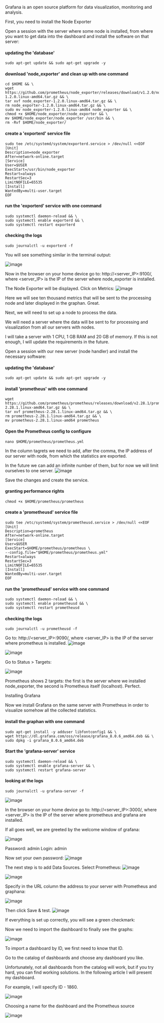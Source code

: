 Grafana is an open source platform for data visualization, monitoring and analysis.

First, you need to install the Node Exporter

Open a session with the server where some node is installed, from where you want to get data into the dashboard and install the software on that server:

#### updating the 'database'
```
sudo apt-get update && sudo apt-get upgrade -y
```
#### download 'node_exporter' and clean up with one command
```
cd $HOME && \
wget https://github.com/prometheus/node_exporter/releases/download/v1.2.0/node_exporter-1.2.0.linux-amd64.tar.gz && \
tar xvf node_exporter-1.2.0.linux-amd64.tar.gz && \
rm node_exporter-1.2.0.linux-amd64.tar.gz && \
sudo mv node_exporter-1.2.0.linux-amd64 node_exporter && \
chmod +x $HOME/node_exporter/node_exporter && \
mv $HOME/node_exporter/node_exporter /usr/bin && \
rm -Rvf $HOME/node_exporter/
```
#### create a 'exporterd' service file
```
sudo tee /etc/systemd/system/exporterd.service > /dev/null <<EOF
[Unit]
Description=node_exporter
After=network-online.target
[Service]
User=$USER
ExecStart=/usr/bin/node_exporter
Restart=always
RestartSec=3
LimitNOFILE=65535
[Install]
WantedBy=multi-user.target
EOF
```
#### run the 'exporterd' service with one command
```
sudo systemctl daemon-reload && \
sudo systemctl enable exporterd && \
sudo systemctl restart exporterd
```
#### checking the logs
```
sudo journalctl -u exporterd -f
```
You will see something similar in the terminal output:

![image](https://user-images.githubusercontent.com/57448493/198836880-35f30989-2099-4b72-814b-8b740ea50527.png)

Now in the browser on your home device go to: http://<server_IP>:9100/, where <server_IP> is the IP of the server where node_exporter is installed.

The Node Exporter will be displayed. Click on Metrics:
![image](https://user-images.githubusercontent.com/57448493/198836889-9902302f-999e-4652-b153-383a0614f4fb.png)


Here we will see ten thousand metrics that will be sent to the processing node and later displayed in the graphan. Great.

Next, we will need to set up a node to process the data.

We will need a server where the data will be sent to for processing and visualization from all our servers with nodes.

I will take a server with 1 CPU, 1 GB RAM and 20 GB of memory. If this is not enough, I will update the requirements in the future.

Open a session with our new server (node handler) and install the necessary software:

#### updating the 'database' 
```
sudo apt-get update && sudo apt-get upgrade -y
```
#### install 'prometheus' with one command
```
wget https://github.com/prometheus/prometheus/releases/download/v2.28.1/prometheus-2.28.1.linux-amd64.tar.gz && \
tar xvf prometheus-2.28.1.linux-amd64.tar.gz && \
rm prometheus-2.28.1.linux-amd64.tar.gz && \
mv prometheus-2.28.1.linux-amd64 prometheus
```
#### Open the Prometheus config to configure
```
nano $HOME/prometheus/prometheus.yml
```
In the column tagrets we need to add, after the comma, the IP address of our server with node, from which the statistics are exported.

In the future we can add an infinite number of them, but for now we will limit ourselves to one server.
![image](https://user-images.githubusercontent.com/57448493/198836904-b5917b7c-915a-4dc0-a760-de55ba02463f.png)

Save the changes and create the service.

#### granting performance rights
```
chmod +x $HOME/prometheus/prometheus
```
#### create a 'prometheusd' service file
```
sudo tee /etc/systemd/system/prometheusd.service > /dev/null <<EOF
[Unit]
Description=prometheus
After=network-online.target
[Service]
User=$USER
ExecStart=$HOME/prometheus/prometheus \
--config.file="$HOME/prometheus/prometheus.yml"
Restart=always
RestartSec=3
LimitNOFILE=65535
[Install]
WantedBy=multi-user.target
EOF
```
#### run the 'prometheusd' service with one command
```
sudo systemctl daemon-reload && \
sudo systemctl enable prometheusd && \
sudo systemctl restart prometheusd
```
#### checking the logs
```
sudo journalctl -u prometheusd -f
```
Go to: http://<server_IP>:9090/, where <server_IP> is the IP of the server where prometheus is installed.
![image](https://user-images.githubusercontent.com/57448493/198836981-60e7490b-cd90-4ecc-949c-1b3d0d415874.png)

![image](https://user-images.githubusercontent.com/57448493/198836934-cbfa8878-0f61-4822-ac55-7d0204dd0ba4.png)

Go to Status > Targets:

![image](https://user-images.githubusercontent.com/57448493/198837006-206168ac-e3a1-4c4d-bf6d-875c3cea530a.png)

Prometheus shows 2 targets: the first is the server where we installed node_exporter, the second is Prometheus itself (localhost). Perfect.

Installing Grafana

Now we install Grafana on the same server with Prometheus in order to visualize somehow all the collected statistics.

#### install the graphan with one command
```
sudo apt-get install -y adduser libfontconfig1 && \
wget https://dl.grafana.com/oss/release/grafana_8.0.6_amd64.deb && \
sudo dpkg -i grafana_8.0.6_amd64.deb
```
#### Start the 'grafana-server' service
```
sudo systemctl daemon-reload && \
sudo systemctl enable grafana-server && \
sudo systemctl restart grafana-server
```
#### looking at the logs
```
sudo journalctl -u grafana-server -f
```
![image](https://user-images.githubusercontent.com/57448493/198837057-98dc9323-b8d4-4a3e-9464-3f9711f0df0e.png)

In the browser on your home device go to: http://<server_IP>:3000/, where <server_IP> is the IP of the server where prometheus and grafana are installed.

If all goes well, we are greeted by the welcome window of grafana:

![image](https://user-images.githubusercontent.com/57448493/198837074-f10d67ae-f4e9-4e1c-a2a9-d8e994260e31.png)

Password: admin Login: admin

Now set your own password:
![image](https://user-images.githubusercontent.com/57448493/198837089-3018ccd5-f579-41bd-a371-9dfa4ec90bc9.png)


The next step is to add Data Sources. Select Prometheus:
![image](https://user-images.githubusercontent.com/57448493/198837100-3558a8ca-0a15-4708-b906-6c55461f4f74.png)

![image](https://user-images.githubusercontent.com/57448493/198837106-8b515626-826b-4cda-8e44-9009fe8d925c.png)


Specify in the URL column the address to your server with Prometheus and graphana:

![image](https://user-images.githubusercontent.com/57448493/198837117-a07aae6b-2f5f-4d13-97bf-62ab50fbca4b.png)

Then click Save & test.
![image](https://user-images.githubusercontent.com/57448493/198837130-8c953958-7df5-4b5f-9b06-663470badc14.png)

If everything is set up correctly, you will see a green checkmark:


Now we need to import the dashboard to finally see the graphs:

![image](https://user-images.githubusercontent.com/57448493/198837137-ac0766e1-78fa-4f22-80c1-906b74c2af5c.png)

To import a dashboard by ID, we first need to know that ID.

Go to the catalog of dashboards and choose any dashboard you like.

Unfortunately, not all dashboards from the catalog will work, but if you try hard, you can find working solutions. In the following article I will present my dashboard.

For example, I will specify ID - 1860.

![image](https://user-images.githubusercontent.com/57448493/198837149-85212fcf-7a05-4b57-aa21-9724a225f9ae.png)

Choosing a name for the dashboard and the Prometheus source

![image](https://user-images.githubusercontent.com/57448493/198837156-06293e29-b00e-4846-9580-43e0f6deeb13.png)
